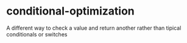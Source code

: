 # conditional-optimization
A different way to check a value and return another rather than tipical conditionals or switches
